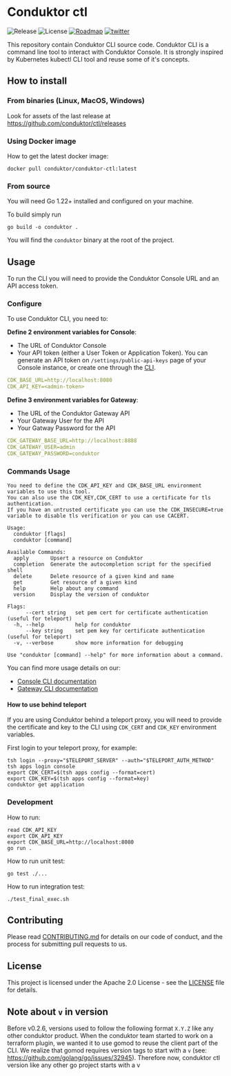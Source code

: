 # Conduktor ctl
![Release](https://img.shields.io/github/v/release/conduktor/ctl?sort=semver&logo=github)
![License](https://img.shields.io/github/license/conduktor/ctl)
[![Roadmap](https://img.shields.io/badge/Roadmap-click%20here-blueviolet)](https://product.conduktor.help/tabs/1-in-development)
[![twitter](https://img.shields.io/twitter/follow/getconduktor.svg?style=social)](https://twitter.com/getconduktor)

This repository contain Conduktor CLI source code. 
Conduktor CLI is a command line tool to interact with Conduktor Console. 
It is strongly inspired by Kubernetes kubectl CLI tool and reuse some of it's concepts.


## How to install

### From binaries (Linux, MacOS, Windows)

Look for assets of the last release at https://github.com/conduktor/ctl/releases 

### Using Docker image
How to get the latest docker image:
```
docker pull conduktor/conduktor-ctl:latest
```

### From source 
You will need Go 1.22+ installed and configured on your machine.

To build simply run
```
go build -o conduktor .
```
You will find the `conduktor` binary at the root of the project.

## Usage

To run the CLI you will need to provide the Conduktor Console URL and an API access token.

### Configure

To use Conduktor CLI, you need to:

**Define 2 environment variables for Console**:
 -   The URL of Conduktor Console
 -   Your API token (either a User Token or Application Token). You can generate an API token on `/settings/public-api-keys` page of your Console instance, or create one through the [CLI](https://docs.conduktor.io/platform/reference/cli-reference/#admin-api-key).
````yaml
CDK_BASE_URL=http://localhost:8080
CDK_API_KEY=<admin-token>
````

**Define 3 environment variables for Gateway**:
 -   The URL of the Conduktor Gateway API
 -   Your Gateway User for the API 
 -   Your Gatway Password for the API
````yaml
CDK_GATEWAY_BASE_URL=http://localhost:8888
CDK_GATEWAY_USER=admin
CDK_GATEWAY_PASSWORD=conduktor
````

### Commands Usage
````
You need to define the CDK_API_KEY and CDK_BASE_URL environment variables to use this tool.
You can also use the CDK_KEY,CDK_CERT to use a certificate for tls authentication.
If you have an untrusted certificate you can use the CDK_INSECURE=true variable to disable tls verification or you can use CACERT.

Usage:
  conduktor [flags]
  conduktor [command]

Available Commands:
  apply       Upsert a resource on Conduktor
  completion  Generate the autocompletion script for the specified shell
  delete      Delete resource of a given kind and name
  get         Get resource of a given kind
  help        Help about any command
  version     Display the version of conduktor

Flags:
      --cert string   set pem cert for certificate authentication (useful for teleport)
  -h, --help          help for conduktor
      --key string    set pem key for certificate authentication (useful for teleport)
  -v, --verbose       show more information for debugging

Use "conduktor [command] --help" for more information about a command.
````

You can find more usage details on our:
 - [Console CLI documentation](https://docs.conduktor.io/platform/reference/cli-reference/)
 - [Gateway CLI documentation](https://docs.conduktor.io/gateway/reference/cli-reference/)


#### How to use behind teleport
If you are using Conduktor behind a teleport proxy, you will need to provide the certificate and key to the CLI using `CDK_CERT` and `CDK_KEY` environment variables.

First login to your teleport proxy, for example:
```
tsh login --proxy="$TELEPORT_SERVER" --auth="$TELEPORT_AUTH_METHOD"
tsh apps login console
export CDK_CERT=$(tsh apps config --format=cert)
export CDK_KEY=$(tsh apps config --format=key)
conduktor get application
```

### Development

How to run:
```
read CDK_API_KEY
export CDK_API_KEY
export CDK_BASE_URL=http://localhost:8080
go run . 
```

How to run unit test:
```
go test ./...
```

How to run integration test:
```
./test_final_exec.sh
```

## Contributing

Please read [CONTRIBUTING.md](CONTRIBUTING.md) for details on our code of conduct, and the process for submitting pull requests to us.

## License

This project is licensed under the Apache 2.0 License - see the [LICENSE](LICENSE) file for details.

## Note about `v` in version

Before v0.2.6, versions used to follow the following format `X.Y.Z` like any other conduktor product.
When the conduktor team started to work on a terraform plugin, we wanted it to use gomod to reuse the client part of the CLI.
We realize that gomod requires version tags to start with a `v` (see: https://github.com/golang/go/issues/32945).
Therefore now, conduktor ctl version like any other go project starts with a v

